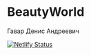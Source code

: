# BeautyWorld
Гавар Денис Андреевич

[![Netlify Status](https://api.netlify.com/api/v1/badges/60c7190b-b122-4051-9ca4-c0f49a3c744c/deploy-status)](https://app.netlify.com/sites/beauty-world/deploys)